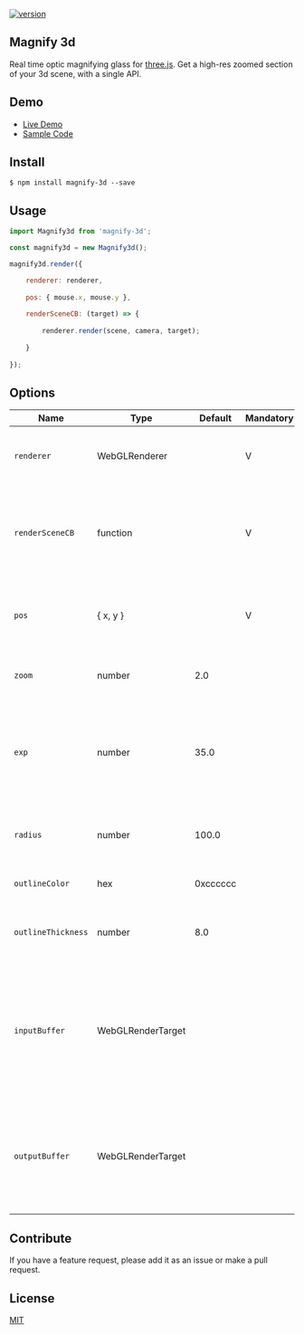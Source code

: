 
[![version](https://img.shields.io/badge/version-1.0.2-green.svg)](https://semver.org)

## Magnify 3d
Real time optic magnifying glass for [three.js](https://github.com/mrdoob/three.js).
Get a high-res zoomed section of your 3d scene, with a single API.

## Demo
- [Live Demo](https://amitdiamant.github.io/magnify-3d)
- [Sample Code](sample/index.js#L165)

## Install
```$ npm install magnify-3d --save ```

## Usage
```js
import Magnify3d from 'magnify-3d';

const magnify3d = new Magnify3d();

magnify3d.render({

    renderer: renderer,
    
    pos: { mouse.x, mouse.y },
    
    renderSceneCB: (target) => {
    
        renderer.render(scene, camera, target);
      
    }
    
});
```

## Options
| Name | Type | Default | Mandatory | Description|
| - | - | - | - | - |
| `renderer` | WebGLRenderer | | V | The renderer used to render the original scene. |
| `renderSceneCB` | function | | V | A callback function used for rendering the original scene on a zoomed target. |
| `pos`  | { x, y } | | V | Position of the magnifying glass in client coordinates. |
| `zoom`  | number | 2.0 | | Zoom factor of the magnifying glass. |
| `exp`  | number | 35.0 | | Exponent used to calculate the glass' shape. Higher `exp` value means flatter glass shape. |
| `radius`  | number | 100.0 | | Radius of the magnifying glass in pixels. |
| `outlineColor`  | hex | 0xcccccc | | Color of the glass' outline. |
| `outlineThickness`  | number | 8.0 | | Thickness of the glass' outline in pixels. Can be set to 0. |
| `inputBuffer`  | WebGLRenderTarget | | | Buffer filled with the original scene render. In case `inputBuffer` is not supplied, the canvas will be the input buffer.|
| `outputBuffer`  | WebGLRenderTarget | | | Render target. In case `outputBuffer` is not supplied, the output will be directly on the screen.|
  
                
## Contribute
If you have a feature request, please add it as an issue or make a pull request.

## License
[MIT](LICENSE)
